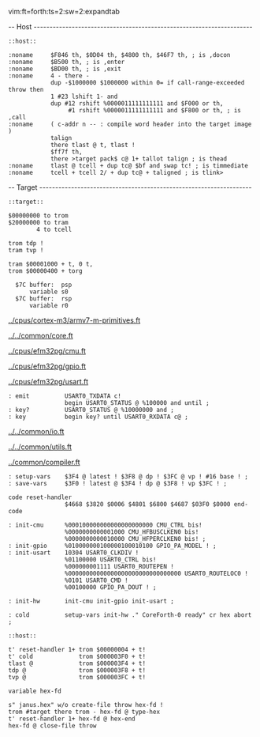 vim:ft=forth:ts=2:sw=2:expandtab

-- Host ---------------------------------------------------------------------

    ::host::

    :noname     $F846 th, $0D04 th, $4800 th, $46F7 th, ; is ,docon
    :noname     $B500 th, ; is ,enter
    :noname     $BD00 th, ; is ,exit
    :noname     4 - there -
                dup -$1000000 $1000000 within 0= if call-range-exceeded throw then
                1 #23 lshift 1- and
                dup #12 rshift %0000011111111111 and $F000 or th,
                     #1 rshift %0000011111111111 and $F800 or th, ; is ,call
    :noname     ( c-addr n -- : compile word header into the target image )
                talign
                there tlast @ t, tlast !
                $ff7f th,
                there >target pack$ c@ 1+ tallot talign ; is thead
    :noname     tlast @ tcell + dup tc@ $bf and swap tc! ; is timmediate
    :noname     tcell + tcell 2/ + dup tc@ + taligned ; is tlink>


-- Target -------------------------------------------------------------------

    ::target::

    $00000000 to trom
    $20000000 to tram
            4 to tcell

    trom tdp !
    tram tvp !

    tram $00001000 + t, 0 t,
    trom $00000400 + torg

      $7C buffer:  psp
          variable s0
      $7C buffer:  rsp
          variable r0

[../cpus/cortex-m3/armv7-m-primitives.ft](../cpus/cortex-m3/armv7-m-primitives.ft.md)

[../../common/core.ft](../../common/core.ft.md)


[../cpus/efm32pg/cmu.ft](../cpus/efm32pg/cmu.ft.md)

[../cpus/efm32pg/gpio.ft](../cpus/efm32pg/gpio.ft.md)

[../cpus/efm32pg/usart.ft](../cpus/efm32pg/usart.ft.md)


    : emit          USART0_TXDATA c!
                    begin USART0_STATUS @ %100000 and until ;
    : key?          USART0_STATUS @ %10000000 and ;
    : key           begin key? until USART0_RXDATA c@ ;

[../../common/io.ft](../../common/io.ft.md)

[../../common/utils.ft](../../common/utils.ft.md)

[../common/compiler.ft](../common/compiler.ft.md)


    : setup-vars    $3F4 @ latest ! $3F8 @ dp ! $3FC @ vp ! #16 base ! ;
    : save-vars     $3F0 ! latest @ $3F4 ! dp @ $3F8 ! vp $3FC ! ;

    code reset-handler
                    $4668 $3820 $0006 $4801 $6800 $4687 $03F0 $0000 end-code

    : init-cmu      %000100000000000000000000 CMU_CTRL bis!
                    %0000000000001000 CMU_HFBUSCLKEN0 bis!
                    %0000000000010000 CMU_HFPERCLKEN0 bis! ;
    : init-gpio     %010000000100000100010100 GPIO_PA_MODEL ! ;
    : init-usart    10304 USART0_CLKDIV !
                    %01100000 USART0_CTRL bis!
                    %000000001111 USART0_ROUTEPEN !
                    %00000000000000000000000000000000 USART0_ROUTELOC0 !
                    %0101 USART0_CMD !
                    %00100000 GPIO_PA_DOUT ! ;

    : init-hw       init-cmu init-gpio init-usart ;

    : cold          setup-vars init-hw ." CoreForth-0 ready" cr hex abort ;

    ::host::

    t' reset-handler 1+ trom $00000004 + t!
    t' cold             trom $000003F0 + t!
    tlast @             trom $000003F4 + t!
    tdp @               trom $000003F8 + t!
    tvp @               trom $000003FC + t!

    variable hex-fd

    s" janus.hex" w/o create-file throw hex-fd !
    trom #target there trom - hex-fd @ type-hex
    t' reset-handler 1+ hex-fd @ hex-end
    hex-fd @ close-file throw
